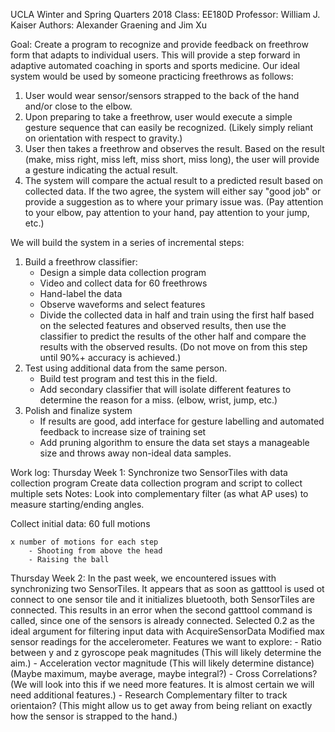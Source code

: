 UCLA Winter and Spring Quarters 2018
Class: EE180D
Professor: William J. Kaiser
Authors: Alexander Graening and Jim Xu

Goal: Create a program to recognize and provide feedback on freethrow form that adapts to individual users. This will provide a step forward in adaptive automated coaching in sports and sports medicine. Our ideal system would be used by someone practicing freethrows as follows:
1. User would wear sensor/sensors strapped to the back of the hand and/or close to the elbow.
2. Upon preparing to take a freethrow, user would execute a simple gesture sequence that can easily be recognized. (Likely simply reliant on orientation with respect to gravity.)
3. User then takes a freethrow and observes the result. Based on the result (make, miss right, miss left, miss short, miss long), the user will provide a gesture indicating the actual result.
4. The system will compare the actual result to a predicted result based on collected data. If the two agree, the system will either say "good job" or provide a suggestion as to where your primary issue was. (Pay attention to your elbow, pay attention to your hand, pay attention to your jump, etc.)

We will build the system in a series of incremental steps:
1. Build a freethrow classifier:
	- Design a simple data collection program
	- Video and collect data for 60 freethrows
	- Hand-label the data
	- Observe waveforms and select features
	- Divide the collected data in half and train using the first half based on the selected features and observed results, then use the classifier to predict the results of the other half and compare the results with the observed results. (Do not move on from this step until 90%+ accuracy is achieved.)
2. Test using additional data from the same person.
	- Build test program and test this in the field.
	- Add secondary classifier that will isolate different features to determine the reason for a miss. (elbow, wrist, jump, etc.)
3. Polish and finalize system
	- If results are good, add interface for gesture labelling and automated feedback to increase size of training set
	- Add pruning algorithm to ensure the data set stays a manageable size and throws away non-ideal data samples.


Work log:
Thursday Week 1:
	Synchronize two SensorTiles with data collection program
	Create data collection program and script to collect multiple sets
Notes: Look into complementary filter (as what AP uses) to measure starting/ending angles.

Collect initial data:
	60 full motions

	x number of motions for each step
		- Shooting from above the head
		- Raising the ball

Thursday Week 2:
	In the past week, we encountered issues with synchronizing two SensorTiles. It appears that as soon as gatttool is used ot connect to one sensor tile and it initializes bluetooth, both SensorTiles are connected. This results in an error when the second gatttool command is called, since one of the sensors is already connected.
	Selected 0.2 as the ideal argument for filtering input data with AcquireSensorData
	Modified max sensor readings for the accelerometer.
	Features we want to explore:
		- Ratio between y and z gyroscope peak magnitudes (This will likely determine the aim.)
		- Acceleration vector magnitude (This will likely determine distance) (Maybe maximum, maybe average, maybe integral?)
		- Cross Correlations? (We will look into this if we need more features. It is almost certain we will need additional features.)
		- Research Complementary filter to track orientaion? (This might allow us to get away from being reliant on exactly how the sensor is strapped to the hand.)




